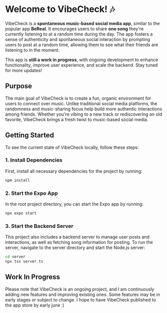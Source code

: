 # Welcome to VibeCheck! 🎶

VibeCheck is a **spontaneous music-based social media app**, similar to the popular app **BeReal**. It encourages users to share **one song** they're currently listening to at a random time during the day. The app fosters a sense of authenticity and spontaneous social interaction by prompting users to post at a random time, allowing them to see what their friends are listening to in the moment.

This app is **still a work in progress**, with ongoing development to enhance functionality, improve user experience, and scale the backend. Stay tuned for more updates!

## Purpose

The main goal of VibeCheck is to create a fun, organic environment for users to connect over music. Unlike traditional social media platforms, the randomness and music-sharing focus help build more authentic interactions among friends. Whether you're vibing to a new track or rediscovering an old favorite, VibeCheck brings a fresh twist to music-based social media.

## Getting Started

To see the current state of VibeCheck locally, follow these steps:

### 1. Install Dependencies

First, install all necessary dependencies for the project by running:

```bash
npm install
```

### 2. Start the Expo App

In the root project directory, you can start the Expo app by running:

```bash
npx expo start
```

### 3. Start the Backend Server

This project also includes a backend server to manage user posts and interactions, as well as fetching song information for posting. To run the server, navigate to the server directory and start the Node.js server:

```bash
cd server
npx tsx server.ts
```

## Work In Progress

Please note that VibeCheck is an ongoing project, and I am continuously adding new features and improving existing ones. Some features may be in early stages or subject to change. I hope to have VibeCheck published to the app store by early june :)
